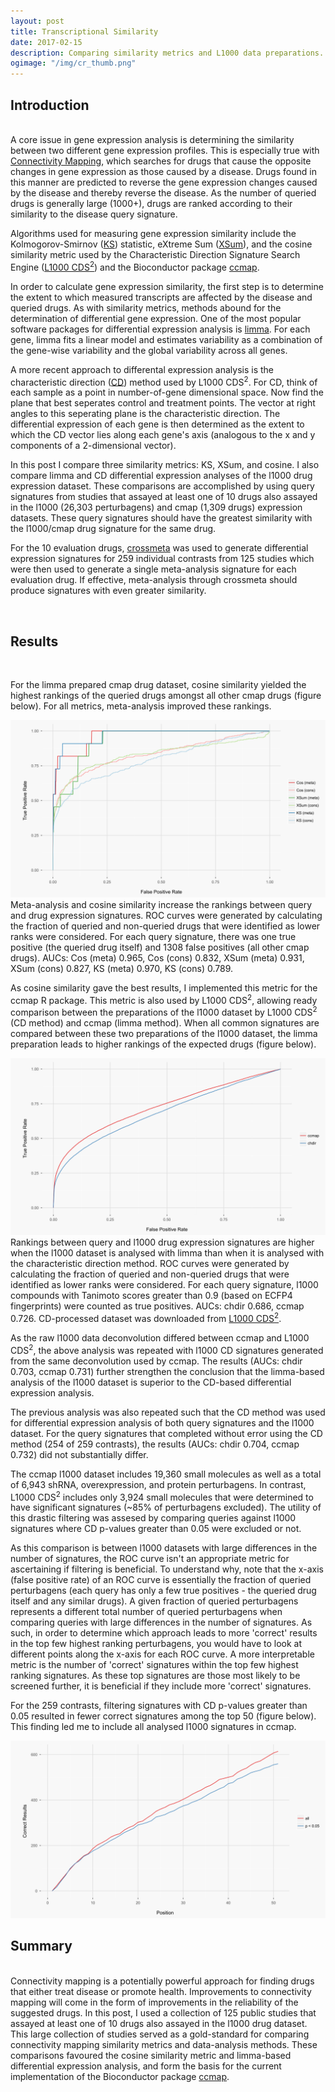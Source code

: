```yaml
---
layout: post
title: Transcriptional Similarity
date: 2017-02-15
description: Comparing similarity metrics and L1000 data preparations.
ogimage: "/img/cr_thumb.png"
---
```



Introduction
-------
<br>
A core issue in gene expression analysis is determining the similarity between two different gene expression profiles. This is especially true with <a href="http://www.ncbi.nlm.nih.gov/pubmed/17008526" target="blank">Connectivity Mapping</a>, which searches for drugs that cause the opposite changes in gene expression as those caused by a disease. Drugs found in this manner are predicted to reverse the gene expression changes caused by the disease and thereby reverse the disease. As the number of queried drugs is generally large (1000+), drugs are ranked according to their similarity to the disease query signature.
 
Algorithms used for measuring gene expression similarity include the Kolmogorov-Smirnov (<a href="https://www.ncbi.nlm.nih.gov/pubmed/17008526/" target="blank">KS</a>) statistic, eXtreme Sum (<a href="https://www.ncbi.nlm.nih.gov/pmc/articles/PMC4278345/" target="blank">XSum</a>), and the cosine similarity metric used by the Characteristic Direction Signature Search Engine (<a href="http://amp.pharm.mssm.edu/L1000CDS2/#/index" target="blank">L1000 CDS<sup>2</sup></a>) and the Bioconductor package <a href="http://bioconductor.org/packages/ccmap/" target="blank">ccmap</a>. 

In order to calculate gene expression similarity, the first step is to determine the extent to which measured transcripts are affected by the disease and queried drugs. As with similarity metrics, methods abound for the determination of differential gene expression. One of the most popular software packages for differential expression analysis is <a href="https://bioconductor.org/packages/release/bioc/html/limma.html" target="blank">limma</a>. For each gene, limma fits a linear model and estimates variability as a combination of the gene-wise variability and the global variability across all genes. 

A more recent approach to differental expression analysis is the characteristic direction (<a href="http://www.maayanlab.net/CD/" target="blank">CD</a>) method used by L1000 CDS<sup>2</sup>. For CD, think of each sample as a point in number-of-gene dimensional space. Now find the plane that best seperates control and treatment points. The vector at right angles to this seperating plane is the characteristic direction. The differential expression of each gene is then determined as the extent to which the CD vector lies along each gene's axis (analogous to the x and y components of a 2-dimensional vector).

In this post I compare three similarity metrics: KS, XSum, and cosine. I also compare limma and CD differential expression analyses of the l1000 drug expression dataset. These comparisons are accomplished by using query signatures from studies that assayed at least one of 10 drugs also assayed in the l1000 (26,303 perturbagens) and cmap (1,309 drugs) expression datasets. These query signatures should have the greatest similarity with the l1000/cmap drug signature for the same drug. 

For the 10 evaluation drugs, <a href="http://bioconductor.org/packages/crossmeta/" target="blank">crossmeta</a> was used to generate differential expression signatures for 259 individual contrasts from 125 studies which were then used to generate a single meta-analysis signature for each evaluation drug. If effective, meta-analysis through crossmeta should produce signatures with even greater similarity.

<br>

Results
-------
<br>

For the limma prepared cmap drug dataset, cosine similarity yielded the highest rankings of the queried drugs amongst all other cmap drugs (figure below). For all metrics, meta-analysis improved these rankings.

<img src="/img/ccmap_res_1400.png" class="ImageBorder ImageResponsive2" alt="ccmap">
<div class="caption"> Meta-analysis and cosine similarity increase the rankings between query and drug expression signatures. ROC curves were generated by calculating the fraction of queried and non-queried drugs that were identified as lower ranks were considered. For each query signature, there was one true positive (the queried drug itself) and 1308 false positives (all other cmap drugs). AUCs: Cos (meta) 0.965, Cos (cons) 0.832, XSum (meta) 0.931, XSum (cons) 0.827, KS (meta) 0.970, KS (cons) 0.789.
</div>

As cosine similarity gave the best results, I implemented this metric for the ccmap R package. This metric is also used by L1000 CDS<sup>2</sup>, allowing ready comparison between the preparations of the l1000 dataset by L1000 CDS<sup>2</sup> (CD method) and ccmap (limma method). When all common signatures are compared between these two preparations of the l1000 dataset, the limma preparation leads to higher rankings of the expected drugs (figure below).

<img src="/img/chdir_res_1400.png" class="ImageBorder ImageResponsive2" alt="chdir">
<div class="caption"> Rankings between query and l1000 drug expression signatures are higher when the l1000 dataset is analysed with limma than when it is analysed with the characteristic direction method. ROC curves were generated by calculating the fraction of queried and non-queried drugs that were identified as lower ranks were considered. For each query signature, l1000 compounds with Tanimoto scores greater than 0.9 (based on ECFP4 fingerprints) were counted as true positives. AUCs: chdir 0.686, ccmap 0.726. CD-processed dataset was downloaded from <a href="http://amp.pharm.mssm.edu/public/L1000CDS_download/" target="blank">L1000 CDS<sup>2</sup></a>.
</div>

As the raw l1000 data deconvolution differed between ccmap and L1000 CDS<sup>2</sup>, the above analysis was repeated with l1000 CD signatures generated from the same deconvolution used by ccmap. The results (AUCs: chdir 0.703, ccmap 0.731) further strengthen the conclusion that the limma-based analysis of the l1000 dataset is superior to the CD-based differential expression analysis.

The previous analysis was also repeated such that the CD method was used for differential expression analysis of both query signatures and the l1000 dataset. For the query signatures that completed without error using the CD method (254 of 259 contrasts), the results (AUCs: chdir 0.704, ccmap 0.732) did not substantially differ.

The ccmap l1000 dataset includes 19,360 small molecules as well as a total of 6,943 shRNA, overexpression, and protein perturbagens. In contrast, L1000 CDS<sup>2</sup> includes only 3,924 small molecules that were determined to have significant signatures (~85% of perturbagens excluded). The utility of this drastic filtering was assesed by comparing queries against l1000 signatures where CD p-values greater than 0.05 were excluded or not.

As this comparison is between l1000 datasets with large differences in the number of signatures, the ROC curve isn't an appropriate metric for ascertaining if filtering is beneficial. To understand why, note that the x-axis (false positive rate) of an ROC curve is essentially the fraction of queried perturbagens (each query has only a few true positives - the queried drug itself and any similar drugs). A given fraction of queried perturbagens represents a different total number of queried perturbagens when comparing queries with large differences in the number of signatures. As such, in order to determine which approach leads to more 'correct' results in the top few highest ranking perturbagens, you would have to look at different points along the x-axis for each ROC curve. A more interpretable metric is the number of 'correct' signatures within the top few highest ranking signatures. As these top signatures are those most likely to be screened further, it is beneficial if they include more 'correct' signatures. 

For the 259 contrasts, filtering signatures with CD p-values greater than 0.05 resulted in fewer correct signatures among the top 50 (figure below). This finding led me to include all analysed l1000 signatures in ccmap.

<img src="/img/pval_res_1400.png" class="ImageBorder ImageResponsive2" alt="pval">
<div class="caption"> 
</div>




Summary
-------
<br>
Connectivity mapping is a potentially powerful approach for finding drugs that either treat disease or promote health. Improvements to connectivity mapping will come in the form of improvements in the reliability of the suggested drugs. In this post, I used a collection of 125 public studies that assayed at least one of 10 drugs also assayed in the l1000 drug dataset. This large collection of studies served as a gold-standard for comparing connectivity mapping similarity metrics and data-analysis methods. These comparisons favoured the cosine similarity metric and limma-based differential expression analysis, and form the basis for the current implementation of the Bioconductor package <a href="http://bioconductor.org/packages/ccmap/" target="blank">ccmap</a>.
